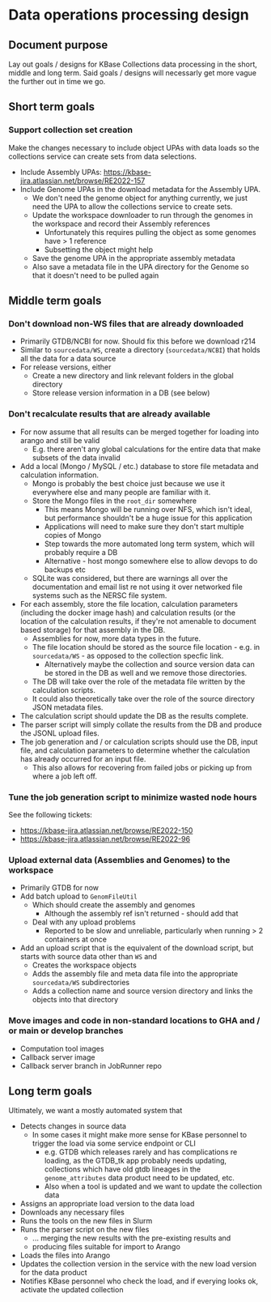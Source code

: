 # Data operations processing design

## Document purpose

Lay out goals / designs for KBase Collections data processing in the short, middle and long term.
Said goals / designs will necessarly get more vague the further out in time we go.

## Short term goals

### Support collection set creation

Make the changes necessary to include object UPAs with data loads so the collections service
can create sets from data selections.

* Include Assembly UPAs: https://kbase-jira.atlassian.net/browse/RE2022-157
* Include Genome UPAs in the download metadata for the Assembly UPA.
  * We don't need the genome object for anything currently, we just need the UPA to allow the
    collections service to create sets.
  * Update the workspace downloader to run through the genomes in the workspace and record their
    Assembly references
    * Unfortunately this requires pulling the object as some genomes have > 1 reference
    * Subsetting the object might help
  * Save the genome UPA in the appropriate assembly metadata
  * Also save a metadata file in the UPA directory for the Genome so that it doesn't need to be
    pulled again

## Middle term goals

### Don't download non-WS files that are already downloaded

  * Primarily GTDB/NCBI for now. Should fix this before we download r214
  * Similar to `sourcedata/WS`, create a directory (`sourcedata/NCBI`) that holds all the data for
    a data source
  * For release versions, either
    * Create a new directory and link relevant folders in the global directory
    * Store release version information in a DB (see below)

### Don't recalculate results that are already available

  * For now assume that all results can be merged together for loading into arango and still be
    valid
    * E.g. there aren't any global calculations for the entire data that make subsets of the
      data invalid
  * Add a local (Mongo / MySQL / etc.) database to store file metadata and calculation information.
    * Mongo is probably the best choice just because we use it everywhere else and many people
      are familiar with it.
    * Store the Mongo files in the `root_dir` somewhere
      * This means Mongo will be running over NFS, which isn't ideal, but performance shouldn't
        be a huge issue for this application
      * Applications will need to make sure they don't start multiple copies of Mongo
      * Step towards the more automated long term system, which will probably require a DB
      * Alternative - host mongo somewhere else to allow devops to do backups etc
    * SQLite was considered, but there are warnings all over the documentation and email list
      re not using it over networked file systems such as the NERSC file system.
  * For each assembly, store the file location, calculation parameters (including the docker image
    hash) and calculation results (or the location of the calculation results, if they're not
    amenable to document based storage) for that assembly in the DB.
    * Assemblies for now, more data types in the future.
    * The file location should be stored as the source file location - e.g. in `sourcedata/WS` -
      as opposed to the collection specfic link.
      * Alternatively maybe the collection and source version data can be stored in the DB as well
        and we remove those directories.
    * The DB will take over the role of the metadata file written by the calculation scripts.
    * It could also theoretically take over the role of the source directory JSON metadata files.
  * The calculation script should update the DB as the results complete.
  * The parser script will simply collate the results from the DB and produce the JSONL upload
    files.
  * The job generation and / or calculation scripts should use the DB, input file, and calculation
    parameters to determine whether the calculation has already occurred for an input file.
    * This also allows for recovering from failed jobs or picking up from where a job left off.

### Tune the job generation script to minimize wasted node hours

See the following tickets:

  * https://kbase-jira.atlassian.net/browse/RE2022-150
  * https://kbase-jira.atlassian.net/browse/RE2022-96

### Upload external data (Assemblies and Genomes) to the workspace

  * Primarily GTDB for now
  * Add batch upload to `GenomFileUtil`
    * Which should create the assembly and genomes
      * Although the assembly ref isn't returned - should add that
    * Deal with any upload problems
      * Reported to be slow and unreliable, particularly when running > 2 containers at once
  * Add an upload script that is the equivalent of the download script, but starts with source
    data other than `WS` and
    * Creates the workspace objects
    * Adds the assembly file and meta data file into the appropriate `sourcedata/WS`
      subdirectories
    * Adds a collection name and source version directory and links the objects into that directory

### Move images and code in non-standard locations to GHA and / or main or develop branches

  * Computation tool images
  * Callback server image
  * Callback server branch in JobRunner repo

## Long term goals

Ultimately, we want a mostly automated system that

* Detects changes in source data
  * In some cases it might make more sense for KBase personnel to trigger the load via some
    service endpoint or CLI
      * e.g. GTDB which releases rarely and has complications re loading, as the GTDB_tk app
        probably needs updating, collections which have old gtdb lineages in the
        `genome_attributes` data product need to be updated, etc.
      * Also when a tool is updated and we want to update the collection data
* Assigns an appropriate load version to the data load
* Downloads any necessary files
* Runs the tools on the new files in Slurm
* Runs the parser script on the new files
  * ... merging the new results with the pre-existing results and
  * producing files suitable for import to Arango
* Loads the files into Arango
* Updates the collection version in the service with the new load version for the data product
* Notifies KBase personnel who check the load, and if everying looks ok, activate the updated
  collection


